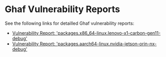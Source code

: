 <!--
SPDX-FileCopyrightText: 2023 Technology Innovation Institute (TII)

SPDX-License-Identifier: CC-BY-SA-4.0
-->

# Ghaf Vulnerability Reports

See the following links for detailled Ghaf vulnerability reports:

* [Vulnerability Report: 'packages.x86_64-linux.lenovo-x1-carbon-gen11-debug'](packages.x86_64-linux.lenovo-x1-carbon-gen11-debug.md)
* [Vulnerability Report: 'packages.aarch64-linux.nvidia-jetson-orin-nx-debug'](packages.aarch64-linux.nvidia-jetson-orin-nx-debug.md)

